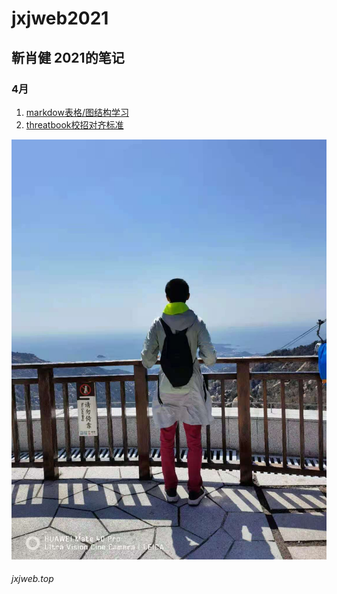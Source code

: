 <!--
 * @LastEditTime: 2021-04-19 11:04:26
 * @LastEditors: jinxiaojian
-->
# jxjweb2021
## 靳肖健 2021的笔记


### 4月
1. [markdow表格/图结构学习](./04/08)
1. [threatbook校招对齐标准](./04/06)

![zp](./1.jpg)

###### jxjweb.top